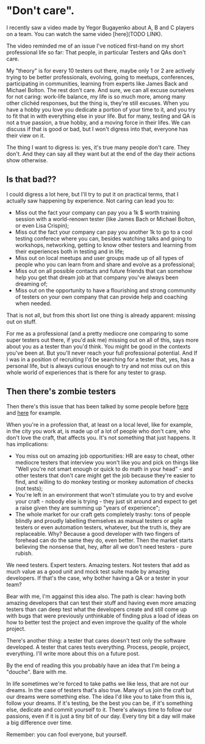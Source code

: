 # "Don't care".

I recently saw a video made by Yegor Bugayenko about A, B and C players on a team. You can watch the same video [here](TODO LINK).

The video reminded me of an issue I've noticed first-hand on my short professional life so far: That people, in particular Testers and QAs don't care.

My "theory" is for every 10 testers out there, maybe only 1 or 2 are actively trying to be better professionals, evolving, going to meetups, conferences, participating in communities, learning from experts like James Back and Michael Bolton. The rest don't care. And sure, we can all excuse ourselves for not caring: work-life balance, my life is so much more, among many other clichéd responses, but the thing is, they're still excuses. When you have a hobby you love you dedicate a portion of your time to it, and you try to fit that in with everything else in your life. But for many, testing and QA is not a true passion, a true hobby, and a moving force in their lifes. We can discuss if that is good or bad, but I won't digress into that, everyone has their view on it.

The thing I want to digress is: yes, it's true many people don't care. They don't. And they can say all they want but at the end of the day their actions show otherwise.

## Is that bad??

I could digress a lot here, but I'll try to put it on practical terms, that I actually saw happening by experience. Not caring can lead you to:

- Miss out the fact your company can pay you a 1k $ worth training session with a world-renown tester (like James Bach or Michael Bolton, or even Lisa Crispin);
- Miss out the fact your company can pay you another 1k to go to a cool testing conferece where you can, besides watching talks and going to workshops, networking, getting to know other testers and learning from their experiences both in testing and in life;
- Miss out on local meetups and user groups made up of all types of people who you can learn from and share and evolve as a professional;
- Miss out on all possible contacts and future friends that can somehow help you get that dream job at that company you've always been dreaming of;
- Miss out on the opportunity to have a flourishing and strong community of testers on your own company that can provide help and coaching when needed.

That is not all, but from this short list one thing is already apparent: missing out on stuff.

For me as a professional (and a pretty mediocre one comparing to some super testers out there, if you'd ask me) missing out on all of this, says more about you as a tester than you'd think. You might be good in the contexts you've been at. But you'll never reach your full professional potential. And If I was in a position of recruiting I'd be searching for a tester that, yes, has a personal life, but is always curious enough to try and not miss out on this whole world of experiences that is there for any tester to grasp.

## Then there's zombie testers

Then there's this issue that has been talked by some people before [here]() and [here]() for example.

When you're in a profession that, at least on a local level, like for example, in the city you work at, is made up of a lot of people who don't care, who don't love the craft, that affects you. It's not something that just happens. It has implications:

- You miss out on amazing job opportunities: HR are easy to cheat, other mediocre testers that interview you won't like you and pick on things like "Well you're not smart enough or quick to do math in your head" - and other testers that don't care might get the job because they're easier to find, and willing to do monkey testing or monkey automation of checks (not tests);
- You're left in an environment that won't stimulate you to try and evolve your craft - nobody else is trying - they just sit around and expect to get a raise given they are summing up "years of experience";
- The whole market for our craft gets completely trashy: tons of people blindly and proudly labelling themselves as manual testers or agile testers or even automation testers, whatever, but the truth is, they are replaceable. Why? Because a good developer with two fingers of forehead can do the same they do, even better. Then the market starts believing the nonsense that, hey, after all we don't need testers - pure rubish.

We need testers. Expert testers. Amazing testers. Not testers that add as much value as a good unit and mock test suite made by amazing developers. If that's the case, why bother having a QA or a tester in your team?

Bear with me, I'm aggainst this idea also. The path is clear: having both amazing developers that can test their stuff and having even more amazing testers than can deep test what the developers create and still come up with bugs that were previously unthinkable of finding plus a load of ideas on how to better test the project and even improve the quality of the whole project.

There's another thing: a tester that cares doesn't test only the software developed. A tester that cares tests everything. Process, people, project, everything. I'll write more about this on a future post.

By the end of reading this you probably have an idea that I'm being a "douche". Bare with me.

In life sometimes we're forced to take paths we like less, that are not our dreams. In the case of testers that's also true. Many of us join the craft but our dreams were something else.
The idea I'd like you to take from this is, follow your dreams. If it's testing, be the best you can be, if it's something else, dedicate and commit yourself to it. There's always time to
follow our passions, even if it is just a tiny bit of our day. Every tiny bit a day will make a big difference over time.

Remember: you can fool everyone, but yourself.

